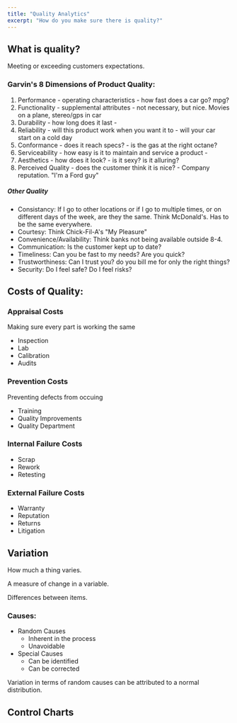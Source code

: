 ```yaml
---
title: "Quality Analytics"
excerpt: "How do you make sure there is quality?"
---
```



## What is quality?
Meeting or exceeding customers expectations.

### Garvin's 8 Dimensions of Product Quality:
1) Performance - operating characteristics - how fast does a car go? mpg?
2) Functionality - supplemental attributes - not necessary, but nice. Movies on a plane, stereo/gps in car
3) Durability - how long does it last -
4) Reliability - will this product work when you want it to - will your car start on a cold day
5) Conformance - does it reach specs? - is the gas at the right octane?
6) Serviceability - how easy is it to maintain and service a product -
7) Aesthetics - how does it look? - is it sexy? is it alluring?
8) Perceived Quality - does the customer think it is nice? - Company reputation. "I'm a Ford guy"

##### Other Quality
- Consistancy: If I go to other locations or if I go to multiple times, or on different days of the week, are they the same. Think McDonald's. Has to be the same everywhere.
- Courtesy: Think Chick-Fil-A's "My Pleasure"
- Convenience/Availability: Think banks not being available outside 8-4.
- Communication: Is the customer kept up to date?
- Timeliness: Can you be fast to my needs? Are you quick?
- Trustworthiness: Can I trust you? do you bill me for only the right things?
- Security: Do I feel safe? Do I feel risks?



## Costs of Quality:

### Appraisal Costs
Making sure every part is working the same
- Inspection
- Lab
- Calibration
- Audits

### Prevention Costs
Preventing defects from occuing
- Training
- Quality Improvements
- Quality Department

### Internal Failure Costs
- Scrap
- Rework
- Retesting

### External Failure Costs
- Warranty
- Reputation
- Returns
- Litigation





## Variation
How much a thing varies.

A measure of change in a variable.

Differences between items.

### Causes:
- Random Causes
    - Inherent in the process
    - Unavoidable
- Special Causes
    - Can be identified
    - Can be corrected

Variation in terms of random causes can be attributed to a normal distribution.



## Control Charts
